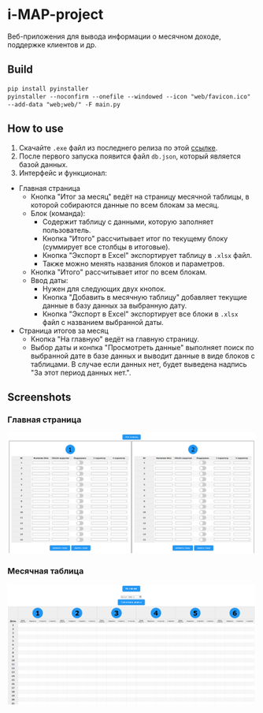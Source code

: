 # i-MAP-project

Веб-приложения для вывода информации о месячном доходе, поддержке клиентов и др.

## Build
```
pip install pyinstaller
pyinstaller --noconfirm --onefile --windowed --icon "web/favicon.ico" --add-data "web;web/" -F main.py
```

## How to use
1. Скачайте `.exe` файл из последнего релиза по этой [ссылке](https://github.com/MLGRussianXP/i-MAP-project/releases).
2. После первого запуска появится файл `db.json`, который является базой данных.
3. Интерфейс и функционал:
  - Главная страница
    - Кнопка "Итог за месяц" ведёт на страницу месячной таблицы, в которой собираются данные по всем блокам за месяц.
    - Блок (команда):
      - Содержит таблицу с данными, которую заполняет пользователь.
      - Кнопка "Итого" рассчитывает итог по текущему блоку (суммирует все столбцы в итоговые).
      - Кнопка "Экспорт в Excel" экспортирует таблицу в `.xlsx` файл.
      - Также можно менять названия блоков и параметров.
    - Кнопка "Итого" рассчитывает итог по всем блокам.
    - Ввод даты:
      - Нужен для следующих двух кнопок.
      - Кнопка "Добавить в месячную таблицу" добавляет текущие данные в базу данных за выбранную дату.
      - Кнопка "Экспорт в Excel" экспортирует все блоки в `.xlsx` файл с названием выбранной даты.
 - Страница итогов за месяц
   - Кнопка "На главную" ведёт на главную страницу.
   - Выбор даты и конпка "Просмотреть данные" выполняет поиск по выбранной дате в базе данных и выводит данные в виде блоков с таблицами. В случае если данных нет, будет выведена надпись "За этот период данных нет.".

## Screenshots
### Главная страница
![Главная страница](https://github.com/MLGRussianXP/i-MAP-project/blob/master/screenshots/Главная%20страница.png?raw=true)
### Месячная таблица
![Месячная таблица](https://github.com/MLGRussianXP/i-MAP-project/blob/master/screenshots/Месячная%20таблица.png?raw=true)
